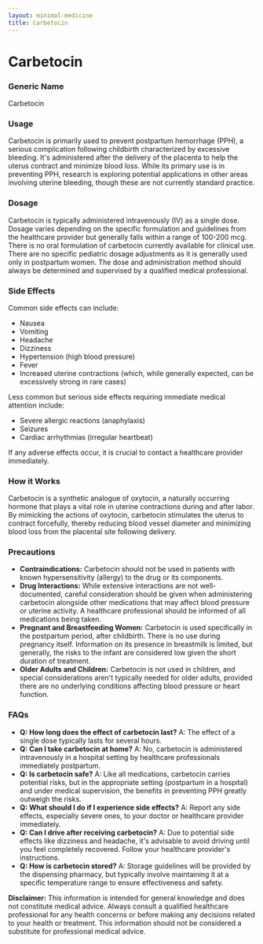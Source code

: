 ```yaml
---
layout: minimal-medicine
title: Carbetocin
---
```


# Carbetocin
### Generic Name
Carbetocin

### Usage
Carbetocin is primarily used to prevent postpartum hemorrhage (PPH), a serious complication following childbirth characterized by excessive bleeding.  It's administered after the delivery of the placenta to help the uterus contract and minimize blood loss.  While its primary use is in preventing PPH, research is exploring potential applications in other areas involving uterine bleeding, though these are not currently standard practice.

### Dosage
Carbetocin is typically administered intravenously (IV) as a single dose.  Dosage varies depending on the specific formulation and guidelines from the healthcare provider but generally falls within a range of 100-200 mcg.  There is no oral formulation of carbetocin currently available for clinical use.  There are no specific pediatric dosage adjustments as it is generally used only in postpartum women.  The dose and administration method should always be determined and supervised by a qualified medical professional.

### Side Effects
Common side effects can include:

* Nausea
* Vomiting
* Headache
* Dizziness
* Hypertension (high blood pressure)
* Fever
*  Increased uterine contractions (which, while generally expected, can be excessively strong in rare cases)

Less common but serious side effects requiring immediate medical attention include:

* Severe allergic reactions (anaphylaxis)
* Seizures
* Cardiac arrhythmias (irregular heartbeat)


If any adverse effects occur, it is crucial to contact a healthcare provider immediately.


### How it Works
Carbetocin is a synthetic analogue of oxytocin, a naturally occurring hormone that plays a vital role in uterine contractions during and after labor.  By mimicking the actions of oxytocin, carbetocin stimulates the uterus to contract forcefully, thereby reducing blood vessel diameter and minimizing blood loss from the placental site following delivery.


### Precautions
* **Contraindications:**  Carbetocin should not be used in patients with known hypersensitivity (allergy) to the drug or its components.
* **Drug Interactions:**  While extensive interactions are not well-documented, careful consideration should be given when administering carbetocin alongside other medications that may affect blood pressure or uterine activity.  A healthcare professional should be informed of all medications being taken.
* **Pregnant and Breastfeeding Women:** Carbetocin is used specifically in the postpartum period, after childbirth.  There is no use during pregnancy itself. Information on its presence in breastmilk is limited, but generally, the risks to the infant are considered low given the short duration of treatment.
* **Older Adults and Children:** Carbetocin is not used in children, and special considerations aren't typically needed for older adults, provided there are no underlying conditions affecting blood pressure or heart function.


### FAQs
* **Q: How long does the effect of carbetocin last?** A: The effect of a single dose typically lasts for several hours.
* **Q: Can I take carbetocin at home?** A: No, carbetocin is administered intravenously in a hospital setting by healthcare professionals immediately postpartum.
* **Q: Is carbetocin safe?** A:  Like all medications, carbetocin carries potential risks, but in the appropriate setting (postpartum in a hospital) and under medical supervision, the benefits in preventing PPH greatly outweigh the risks.
* **Q: What should I do if I experience side effects?** A: Report any side effects, especially severe ones, to your doctor or healthcare provider immediately.
* **Q: Can I drive after receiving carbetocin?** A:  Due to potential side effects like dizziness and headache, it's advisable to avoid driving until you feel completely recovered.  Follow your healthcare provider's instructions.
* **Q: How is carbetocin stored?** A:  Storage guidelines will be provided by the dispensing pharmacy, but typically involve maintaining it at a specific temperature range to ensure effectiveness and safety.


**Disclaimer:** This information is intended for general knowledge and does not constitute medical advice.  Always consult a qualified healthcare professional for any health concerns or before making any decisions related to your health or treatment.  This information should not be considered a substitute for professional medical advice.
